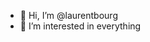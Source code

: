 - 👋 Hi, I’m @laurentbourg
- 👀 I’m interested in everything


<!---
laurentbourg/laurentbourg is a ✨ special ✨ repository because its `README.md` (this file) appears on your GitHub profile.
You can click the Preview link to take a look at your changes.
--->
